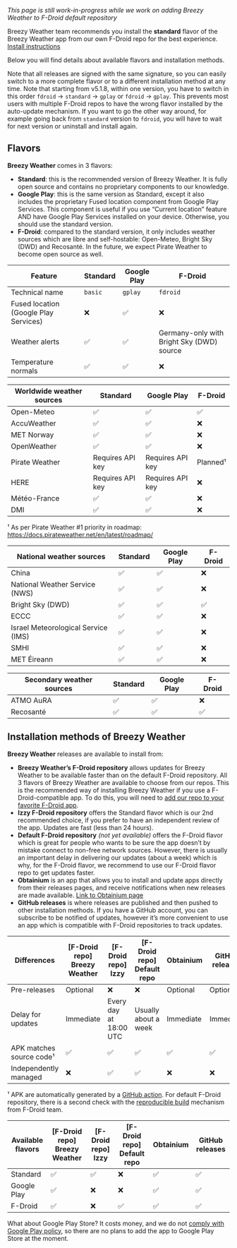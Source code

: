 *This page is still work-in-progress while we work on adding Breezy Weather to F-Droid default repository*

Breezy Weather team recommends you install the **standard** flavor of the Breezy Weather app from our own F-Droid repo for the best experience. [Install instructions](https://github.com/breezy-weather/fdroid-repo/blob/main/README.md)

Below you will find details about available flavors and installation methods.

Note that all releases are signed with the same signature, so you can easily switch to a more complete flavor or to a different installation method at any time. Note that starting from v5.1.8, within one version, you have to switch in this order `fdroid` -> `standard` -> `gplay` or `fdroid` -> `gplay`. This prevents most users with multiple F-Droid repos to have the wrong flavor installed by the auto-update mechanism. If you want to go the other way around, for example going back from `standard` version to `fdroid`, you will have to wait for next version or uninstall and install again.


## Flavors

**Breezy Weather** comes in 3 flavors:
- **Standard**: this is the recommended version of Breezy Weather. It is fully open source and contains no proprietary components to our knowledge.
- **Google Play**: this is the same version as Standard, except it also includes the proprietary Fused location component from Google Play Services. This component is useful if you use “Current location” feature AND have Google Play Services installed on your device. Otherwise, you should use the standard version.
- **F-Droid**: compared to the standard version, it only includes weather sources which are libre and self-hostable: Open-Meteo, Bright Sky (DWD) and Recosanté. In the future, we expect Pirate Weather to become open source as well.

| Feature                               | Standard | Google Play | F-Droid                                   |
|---------------------------------------|----------|-------------|-------------------------------------------|
| Technical name                        | `basic`  | `gplay`     | `fdroid`                                  |
| Fused location (Google Play Services) | ❌        | ✅           | ❌                                         |
| Weather alerts                        | ✅        | ✅           | Germany-only with Bright Sky (DWD) source |
| Temperature normals                   | ✅        | ✅           | ❌                                         |

| Worldwide weather sources | Standard         | Google Play      | F-Droid  |
|---------------------------|------------------|------------------|----------|
| Open-Meteo                | ✅                | ✅                | ✅        |
| AccuWeather               | ✅                | ✅                | ❌        |
| MET Norway                | ✅                | ✅                | ❌        |
| OpenWeather               | ✅                | ✅                | ❌        |
| Pirate Weather            | Requires API key | Requires API key | Planned¹ |
| HERE                      | Requires API key | Requires API key | ❌        |
| Météo-France              | ✅                | ✅                | ❌        |
| DMI                       | ✅                | ✅                | ❌        |

¹ As per Pirate Weather #1 priority in roadmap: https://docs.pirateweather.net/en/latest/roadmap/

| National weather sources            | Standard         | Google Play      | F-Droid  |
|-------------------------------------|------------------|------------------|----------|
| China                               | ✅                | ✅                | ❌        |
| National Weather Service (NWS)      | ✅                | ✅                | ❌        |
| Bright Sky (DWD)                    | ✅                | ✅                | ✅        |
| ECCC                                | ✅                | ✅                | ❌        |
| Israel Meteorological Service (IMS) | ✅                | ✅                | ❌        |
| SMHI                                | ✅                | ✅                | ❌        |
| MET Éireann                         | ✅                | ✅                | ❌        |

| Secondary weather sources | Standard         | Google Play      | F-Droid  |
|---------------------------|------------------|------------------|----------|
| ATMO AuRA                 | ✅                | ✅                | ❌        |
| Recosanté                 | ✅                | ✅                | ✅        |


## Installation methods of Breezy Weather

**Breezy Weather** releases are available to install from:
- **Breezy Weather’s F-Droid repository** allows updates for Breezy Weather to be available faster than on the default F-Droid repository. All 3 flavors of Breezy Weather are available to choose from our repos. This is the recommended way of installing Breezy Weather if you use a F-Droid-compatible app. To do this, you will need to [add our repo to your favorite F-Droid app](https://github.com/breezy-weather/fdroid-repo/blob/main/README.md).
- **Izzy F-Droid repository** offers the Standard flavor which is our 2nd recommended choice, if you prefer to have an independent review of the app. Updates are fast (less than 24 hours).
- **Default F-Droid repository** *(not yet available)* offers the F-Droid flavor which is great for people who wants to be sure the app doesn’t by mistake connect to non-free network sources. However, there is usually an important delay in delivering our updates (about a week) which is why, for the F-Droid flavor, we recommend to use our F-Droid flavor repo to get updates faster.
- **Obtainium** is an app that allows you to install and update apps directly from their releases pages, and receive notifications when new releases are made available. [Link to Obtainium page](https://github.com/ImranR98/Obtainium/blob/main/README.md)
- **GitHub releases** is where releases are published and then pushed to other installation methods. If you have a GitHub account, you can subscribe to be notified of updates, however it’s more convenient to use an app which is compatible with F-Droid repositories to track updates.

| Differences              | [F-Droid repo] Breezy Weather | [F-Droid repo] Izzy    | [F-Droid repo] Default repo | Obtainium | GitHub releases |
|--------------------------|-------------------------------|------------------------|-----------------------------|-----------|-----------------|
| Pre-releases             | Optional                      | ❌                      | ❌                           | Optional  | Optional        |
| Delay for updates        | Immediate                     | Every day at 18:00 UTC | Usually about a week        | Immediate | Immediate       |
| APK matches source code¹ | ✅                             | ✅                      | ✅                           | ✅         | ✅               |
| Independently managed    | ❌                             | ✅                      | ✅                           | ❌         | ❌               |

¹ APK are automatically generated by a [GitHub action](https://github.com/breezy-weather/breezy-weather/blob/main/.github/workflows/push.yml). For default F-Droid repository, there is a second check with the [reproducible build](https://f-droid.org/en/docs/Reproducible_Builds/) mechanism from F-Droid team.

| Available flavors | [F-Droid repo] Breezy Weather | [F-Droid repo] Izzy | [F-Droid repo] Default repo | Obtainium | GitHub releases |
|-------------------|-------------------------------|---------------------|-----------------------------|-----------|-----------------|
| Standard          | ✅                             | ✅                   | ❌                           | ✅         | ✅               |
| Google Play       | ✅                             | ❌                   | ❌                           | ✅         | ✅               |
| F-Droid           | ✅                             | ❌                   | ✅                           | ✅         | ✅               |

What about Google Play Store? It costs money, and we do not [comply with Google Play policy](https://github.com/breezy-weather/breezy-weather/issues/31), so there are no plans to add the app to Google Play Store at the moment.
